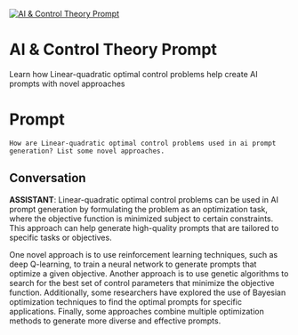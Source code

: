 
[![AI & Control Theory Prompt](https://flow-prompt-covers.s3.us-west-1.amazonaws.com/icon/futuristic/futu_10.png)]()
# AI & Control Theory Prompt 
Learn how Linear-quadratic optimal control problems help create AI prompts with novel approaches

# Prompt

```
How are Linear-quadratic optimal control problems used in ai prompt generation? List some novel approaches.
```

## Conversation

**ASSISTANT**: Linear-quadratic optimal control problems can be used in AI prompt generation by formulating the problem as an optimization task, where the objective function is minimized subject to certain constraints. This approach can help generate high-quality prompts that are tailored to specific tasks or objectives. 



One novel approach is to use reinforcement learning techniques, such as deep Q-learning, to train a neural network to generate prompts that optimize a given objective. Another approach is to use genetic algorithms to search for the best set of control parameters that minimize the objective function. Additionally, some researchers have explored the use of Bayesian optimization techniques to find the optimal prompts for specific applications. Finally, some approaches combine multiple optimization methods to generate more diverse and effective prompts.


